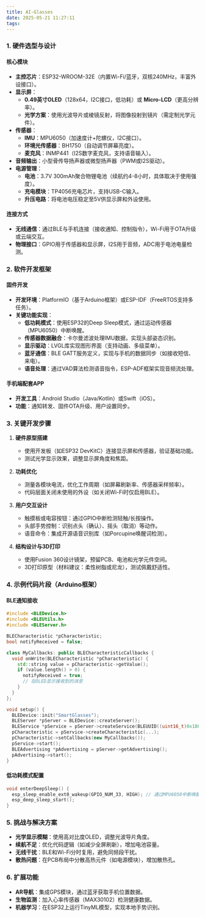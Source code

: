 ```yaml
---
title: AI-Glasses
date: 2025-05-21 11:27:11
tags:
---
```


### **1. 硬件选型与设计**
#### **核心模块**
- **主控芯片**：ESP32-WROOM-32E（内置Wi-Fi/蓝牙，双核240MHz，丰富外设接口）。
- **显示屏**： 
  - **0.49英寸OLED**（128x64，I2C接口，低功耗）或 **Micro-LCD**（更高分辨率）。
  - **光学方案**：使用光波导片或棱镜反射，将图像投射到镜片（需定制光学元件）。
- **传感器**：
  - **IMU**：MPU6050（加速度计+陀螺仪，I2C接口）。
  - **环境光传感器**：BH1750（自动调节屏幕亮度）。
  - **麦克风**：INMP441（I2S数字麦克风，支持语音输入）。
- **音频输出**：小型骨传导扬声器或微型扬声器（PWM或I2S驱动）。
- **电源管理**：
  - **电池**：3.7V 300mAh聚合物锂电池（续航约4-8小时，具体取决于使用强度）。
  - **充电模块**：TP4056充电芯片，支持USB-C输入。
  - **升压电路**：将电池电压稳定至5V供显示屏和外设使用。

#### **连接方式**
- **无线通信**：通过BLE与手机连接（接收通知、控制指令），Wi-Fi用于OTA升级或云端交互。
- **物理接口**：GPIO用于传感器和显示屏，I2S用于音频，ADC用于电池电量检测。


### **2. 软件开发框架**
#### **固件开发**
- **开发环境**：PlatformIO（基于Arduino框架）或ESP-IDF（FreeRTOS支持多任务）。
- **关键功能实现**：
  - **低功耗模式**：使用ESP32的Deep Sleep模式，通过运动传感器（MPU6050）中断唤醒。
  - **传感器数据融合**：卡尔曼滤波处理IMU数据，实现头部姿态识别。
  - **显示驱动**：LVGL库实现图形界面（支持动画、多级菜单）。
  - **蓝牙通信**：BLE GATT服务定义，实现与手机的数据同步（如接收短信、来电）。
  - **语音处理**：通过VAD算法检测语音指令，ESP-ADF框架实现音频流处理。

#### **手机端配套APP**
- **开发工具**：Android Studio（Java/Kotlin）或Swift（iOS）。
- **功能**：通知转发、固件OTA升级、用户设置同步。


### **3. 关键开发步骤**
1. **硬件原型搭建**
   - 使用开发板（如ESP32 DevKitC）连接显示屏和传感器，验证基础功能。
   - 测试光学显示效果，调整显示屏角度和焦距。

2. **功耗优化**
   - 测量各模块电流，优化工作周期（如屏幕刷新率、传感器采样频率）。
   - 代码层面关闭未使用的外设（如关闭Wi-Fi时仅启用BLE）。

3. **用户交互设计**
   - 触摸板或电容按钮：通过GPIO中断检测轻触/长按操作。
   - 头部手势控制：识别点头（确认）、摇头（取消）等动作。
   - 语音命令：集成开源语音识别库（如Porcupine唤醒词检测）。

4. **结构设计与3D打印**
   - 使用Fusion 360设计镜架，预留PCB、电池和光学元件空间。
   - 3D打印原型（材料建议：柔性树脂或尼龙），测试佩戴舒适性。


### **4. 示例代码片段（Arduino框架）**
#### **BLE通知接收**
```cpp
#include <BLEDevice.h>
#include <BLEUtils.h>
#include <BLEServer.h>

BLECharacteristic *pCharacteristic;
bool notifyReceived = false;

class MyCallbacks: public BLECharacteristicCallbacks {
  void onWrite(BLECharacteristic *pCharacteristic) {
    std::string value = pCharacteristic->getValue();
    if (value.length() > 0) {
      notifyReceived = true;
      // 在OLED显示接收到的消息
    }
  }
};

void setup() {
  BLEDevice::init("SmartGlasses");
  BLEServer *pServer = BLEDevice::createServer();
  BLEService *pService = pServer->createService(BLEUUID((uint16_t)0x180D));
  pCharacteristic = pService->createCharacteristic(...);
  pCharacteristic->setCallbacks(new MyCallbacks());
  pService->start();
  BLEAdvertising *pAdvertising = pServer->getAdvertising();
  pAdvertising->start();
}
```

#### **低功耗模式配置**
```cpp
void enterDeepSleep() {
  esp_sleep_enable_ext0_wakeup(GPIO_NUM_33, HIGH); // 通过MPU6050中断唤醒
  esp_deep_sleep_start();
}
```


### **5. 挑战与解决方案**
- **光学显示模糊**：使用高对比度OLED，调整光波导片角度。
- **续航不足**：优化代码逻辑（如减少全屏刷新），增加电池容量。
- **无线干扰**：BLE和Wi-Fi分时复用，避免同频段干扰。
- **散热问题**：在PCB布局中分散高热元件（如电源模块），增加散热孔。


### **6. 扩展功能**
- **AR导航**：集成GPS模块，通过蓝牙获取手机位置数据。
- **生物监测**：加入心率传感器（MAX30102）检测健康数据。
- **机器学习**：在ESP32上运行TinyML模型，实现本地手势识别。



